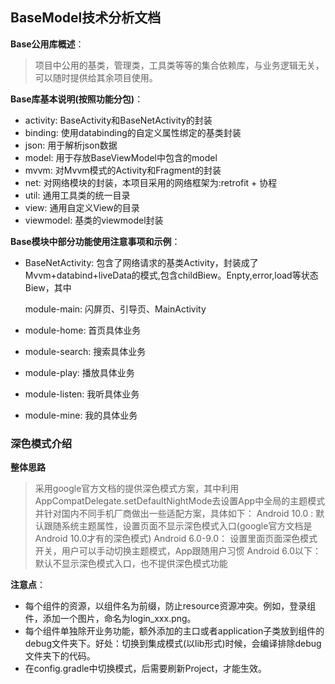 ## **BaseModel技术分析文档**



**Base公用库概述**：

>项目中公用的基类，管理类，工具类等等的集合依赖库，与业务逻辑无关，可以随时提供给其余项目使用。

**Base库基本说明(按照功能分包)**：

- activity: BaseActivity和BaseNetActivity的封装
- binding: 使用databinding的自定义属性绑定的基类封装
- json: 用于解析json数据
- model: 用于存放BaseViewModel中包含的model
- mvvm: 对Mvvm模式的Activity和Fragment的封装
- net: 对网络模块的封装，本项目采用的网络框架为:retrofit + 协程
- util: 通用工具类的统一目录
- view: 通用自定义View的目录
- viewmodel: 基类的viewmodel封装

**Base模块中部分功能使用注意事项和示例**：

- BaseNetActivity: 包含了网络请求的基类Activity，封装成了Mvvm+databind+liveData的模式,包含childBiew。Enpty,error,load等状态Biew，其中

  module-main: 闪屏页、引导页、MainActivity

- module-home: 首页具体业务

- module-search: 搜索具体业务

- module-play:  播放具体业务

- module-listen: 我听具体业务

- module-mine: 我的具体业务  

### **深色模式介绍**

**整体思路**

>采用google官方文档的提供深色模式方案，其中利用AppCompatDelegate.setDefaultNightMode去设置App中全局的主题模式
>并针对国内不同手机厂商做出一些适配方案，具体如下：
Android 10.0 : 默认跟随系统主题属性，设置页面不显示深色模式入口(google官方文档是Android 10.0才有的深色模式)
Android 6.0-9.0： 设置里面页面深色模式开关，用户可以手动切换主题模式，App跟随用户习惯
Android 6.0以下：默认不显示深色模式入口，也不提供深色模式功能

**注意点**：

- 每个组件的资源，以组件名为前缀，防止resource资源冲突。例如，登录组件，添加一个图片，命名为login_xxx.png。
- 每个组件单独除开业务功能，额外添加的主口或者application子类放到组件的debug文件夹下。好处：切换到集成模式(以lib形式)时候，会编译排除debug文件夹下的代码。
- 在config.gradle中切换模式，后需要刷新Project，才能生效。


